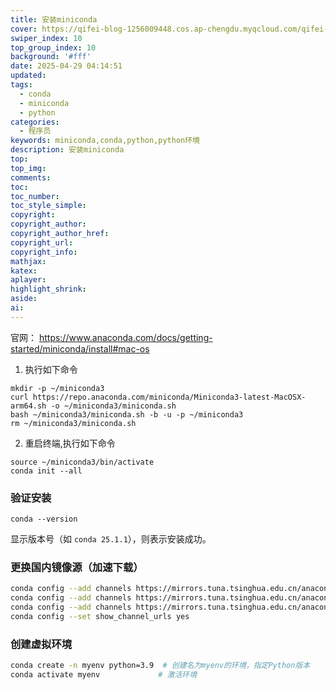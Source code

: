 ```yaml
---
title: 安装miniconda
cover: https://qifei-blog-1256009448.cos.ap-chengdu.myqcloud.com/qifei-blog/%E5%85%AC%E4%BC%97%E5%8F%B7%E5%B0%81%E9%9D%A2%E8%83%8C%E6%99%AF%E5%9B%BE.png
swiper_index: 10
top_group_index: 10
background: '#fff'
date: 2025-04-29 04:14:51
updated:
tags:
  - conda
  - miniconda
  - python
categories:
  - 程序员
keywords: miniconda,conda,python,python环境
description: 安装miniconda
top:
top_img:
comments:
toc:
toc_number:
toc_style_simple:
copyright:
copyright_author:
copyright_author_href:
copyright_url:
copyright_info:
mathjax:
katex:
aplayer:
highlight_shrink:
aside:
ai:
---
```


官网：
https://www.anaconda.com/docs/getting-started/miniconda/install#mac-os

1. 执行如下命令
```shell
mkdir -p ~/miniconda3
curl https://repo.anaconda.com/miniconda/Miniconda3-latest-MacOSX-arm64.sh -o ~/miniconda3/miniconda.sh 
bash ~/miniconda3/miniconda.sh -b -u -p ~/miniconda3
rm ~/miniconda3/miniconda.sh
```

2. 重启终端,执行如下命令
```
source ~/miniconda3/bin/activate
conda init --all
```


### 验证安装
```shell
conda --version
```
显示版本号（如 `conda 25.1.1`），则表示安装成功。

### **更换国内镜像源（加速下载）**
```bash
conda config --add channels https://mirrors.tuna.tsinghua.edu.cn/anaconda/pkgs/free/
conda config --add channels https://mirrors.tuna.tsinghua.edu.cn/anaconda/pkgs/main/
conda config --add channels https://mirrors.tuna.tsinghua.edu.cn/anaconda/cloud/conda-forge/
conda config --set show_channel_urls yes
```

### 创建虚拟环境
```bash
conda create -n myenv python=3.9  # 创建名为myenv的环境，指定Python版本
conda activate myenv             # 激活环境
```